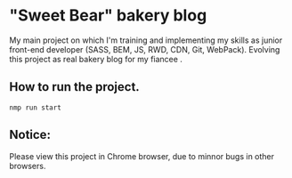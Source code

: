 # "Sweet Bear" bakery blog

My main project on which I'm training and implementing my skills as junior front-end developer (SASS, BEM, JS, RWD, CDN, Git, WebPack).
Evolving this project as real bakery blog for my fiancee .

## How to run the project. 
`nmp run start`

## Notice:
Please view this project in Chrome browser, due to minnor bugs in other browsers. 
